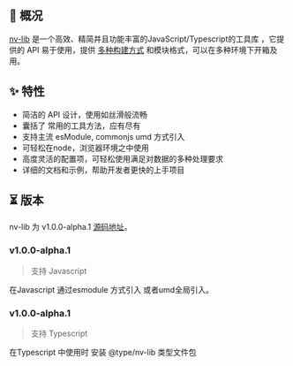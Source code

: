## 📣 概况

[nv-lib](https://github.com/zening0809/nv-lib) 是一个高效、精简并且功能丰富的JavaScript/Typescript的工具库 ，它提供的 API 易于使用，提供 [多种构建方式](zh-cn/global_options) 和模块格式，可以在多种环境下开箱及用。

## ✨ 特性

* 简洁的 API 设计，使用如丝滑般流畅
* 囊括了 常用的工具方法，应有尽有
* 支持主流 esModule, commonjs umd 方式引入
* 可轻松在node，浏览器环境之中使用
* 高度灵活的配置项，可轻松使用满足对数据的多种处理要求
* 详细的文档和示例，帮助开发者更快的上手项目

## ⏳ 版本

nv-lib 为 v1.0.0-alpha.1  [源码地址](https://github.com/zening0809/nv-lib/)。

### v1.0.0-alpha.1

> 支持 Javascript 

在Javascript 通过esmodule 方式引入 或者umd全局引入。

### v1.0.0-alpha.1

> 支持 Typescript

在Typescript 中使用时 安装 @type/nv-lib 类型文件包 
